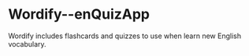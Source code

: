 # Wordify--enQuizApp
Wordify includes flashcards and quizzes to use when learn new English vocabulary.
